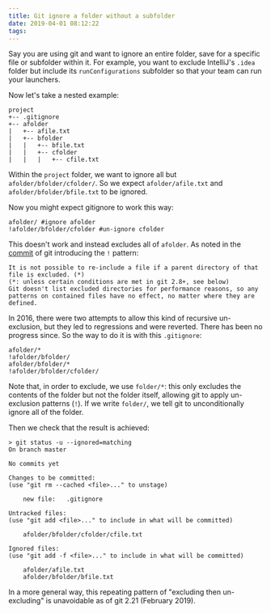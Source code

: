 ```yaml
---
title: Git ignore a folder without a subfolder
date: 2019-04-01 08:12:22
tags:
---
```


Say you are using git and want to ignore an entire folder, save for a specific file or subfolder within it. For example, you want to exclude IntelliJ's `.idea` folder but include its `runConfigurations` subfolder so that your team can run your launchers.

Now let's take a nested example:

    project
    +-- .gitignore
    +-- afolder
    |   +-- afile.txt
    |   +-- bfolder
    |   |   +-- bfile.txt
    |   |   +-- cfolder
    |   |   |   +-- cfile.txt

Within the `project` folder, we want to ignore all but `afolder/bfolder/cfolder/`. So we expect `afolder/afile.txt` and `afolder/bfolder/bfile.txt` to be ignored.

Now you might expect gitignore to work this way:

```gitignore
afolder/ #ignore afolder
!afolder/bfolder/cfolder #un-ignore cfolder
```

This doesn't work and instead excludes all of `afolder`. As noted in the [commit](https://github.com/git/git/commit/59856de171397c355923ee6cd6debae89385c824) of git introducing the `!` pattern:

    It is not possible to re-include a file if a parent directory of that file is excluded. (*)
    (*: unless certain conditions are met in git 2.8+, see below)
    Git doesn't list excluded directories for performance reasons, so any patterns on contained files have no effect, no matter where they are defined.

In 2016, there were two attempts to allow this kind of recursive un-exclusion, but they led to regressions and were reverted. There has been no progress since. So the way to do it is with this `.gitignore`:

```gitignore
afolder/*
!afolder/bfolder/
afolder/bfolder/*
!afolder/bfolder/cfolder/
```

Note that, in order to exclude, we use `folder/*`: this only excludes the contents of the folder but not the folder itself, allowing git to apply un-exclusion patterns (`!`). If we write `folder/`, we tell git to unconditionally ignore all of the folder.

Then we check that the result is achieved:

    > git status -u --ignored=matching
    On branch master

    No commits yet

    Changes to be committed:
    (use "git rm --cached <file>..." to unstage)

        new file:   .gitignore

    Untracked files:
    (use "git add <file>..." to include in what will be committed)

        afolder/bfolder/cfolder/cfile.txt

    Ignored files:
    (use "git add -f <file>..." to include in what will be committed)

        afolder/afile.txt
        afolder/bfolder/bfile.txt


In a more general way, this repeating pattern of "excluding then un-excluding" is unavoidable as of git 2.21 (February 2019).